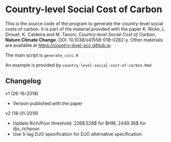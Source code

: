 # Country-level Social Cost of Carbon

This is the source code of the program to generate 
the country-level social costs of 
carbon. 
It is part of the material provided with the paper 
K. Ricke, L. Drouet, K. Caldeira and M. Tavoni, 
*Country-level Social Cost of Carbon*,
**Nature Climate Change**.
DOI: 10.1038/s41558-018-0282-y.
Other materials are available at https://country-level-scc.github.io.

The main script is `generate_cscc.R`

An example is provided by `country-level-social-cost-of-carbon.Rmd`

## Changelog

v1 (26-16-2018)
* Version published with the paper

v2 (18-01-2019)
* Update Rich/Poor threshold: 2268.528$ for BHM, 2449.36$ for djo_richpoor.
* Use 5-lag DJO specification for DJO alternative specification.